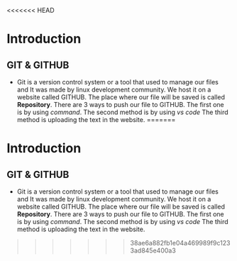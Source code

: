 <<<<<<< HEAD
# Introduction 
 ## GIT & GITHUB


- Git is a version control system or a tool that used to manage our files and It was made by linux development community. We host it on a website called GITHUB. The place where our file will be saved is called **Repository**. There are 3 ways to push our file to GITHUB. The first one is by using *command*. The second method is by using *vs code* The third method is uploading the text in the website.
=======
# Introduction 
 ## GIT & GITHUB


- Git is a version control system or a tool that used to manage our files and It was made by linux development community. We host it on a website called GITHUB. The place where our file will be saved is called **Repository**. There are 3 ways to push our file to GITHUB. The first one is by using *command*. The second method is by using *vs code* The third method is uploading the text in the website.
>>>>>>> 38ae6a882fb1e04a469989f9c1233ad845e400a3
